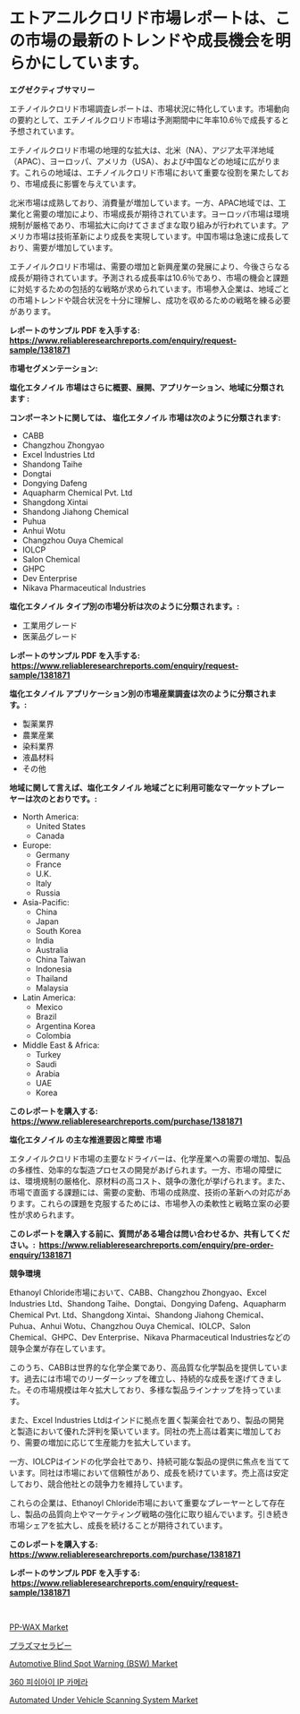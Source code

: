 <p><h1>エトアニルクロリド市場レポートは、この市場の最新のトレンドや成長機会を明らかにしています。</h1></p><p><strong>エグゼクティブサマリー</strong></p>
<p><p>エチノイルクロリド市場調査レポートは、市場状況に特化しています。市場動向の要約として、エチノイルクロリド市場は予測期間中に年率10.6％で成長すると予想されています。</p><p>エチノイルクロリド市場の地理的な拡大は、北米（NA）、アジア太平洋地域（APAC）、ヨーロッパ、アメリカ（USA）、および中国などの地域に広がります。これらの地域は、エチノイルクロリド市場において重要な役割を果たしており、市場成長に影響を与えています。</p><p>北米市場は成熟しており、消費量が増加しています。一方、APAC地域では、工業化と需要の増加により、市場成長が期待されています。ヨーロッパ市場は環境規制が厳格であり、市場拡大に向けてさまざまな取り組みが行われています。アメリカ市場は技術革新により成長を実現しています。中国市場は急速に成長しており、需要が増加しています。</p><p>エチノイルクロリド市場は、需要の増加と新興産業の発展により、今後さらなる成長が期待されています。予測される成長率は10.6％であり、市場の機会と課題に対処するための包括的な戦略が求められています。市場参入企業は、地域ごとの市場トレンドや競合状況を十分に理解し、成功を収めるための戦略を練る必要があります。</p></p>
<p><strong>レポートのサンプル PDF を入手する: <a href="https://www.reliableresearchreports.com/enquiry/request-sample/1381871">https://www.reliableresearchreports.com/enquiry/request-sample/1381871</a></strong></p>
<p><strong>市場セグメンテーション:</strong></p>
<p><strong> 塩化エタノイル 市場はさらに概要、展開、アプリケーション、地域に分類されます :</strong></p>
<p><strong>コンポーネントに関しては、 塩化エタノイル 市場は次のように分類されます: &nbsp;</strong></p>
<p><ul><li>CABB</li><li>Changzhou Zhongyao</li><li>Excel Industries Ltd</li><li>Shandong Taihe</li><li>Dongtai</li><li>Dongying Dafeng</li><li>Aquapharm Chemical Pvt. Ltd</li><li>Shangdong Xintai</li><li>Shandong Jiahong Chemical</li><li>Puhua</li><li>Anhui Wotu</li><li>Changzhou Ouya Chemical</li><li>IOLCP</li><li>Salon Chemical</li><li>GHPC</li><li>Dev Enterprise</li><li>Nikava Pharmaceutical Industries</li></ul></p>
<p><strong> 塩化エタノイル タイプ別の市場分析は次のように分類されます。:</strong></p>
<p><ul><li>工業用グレード</li><li>医薬品グレード</li></ul></p>
<p><strong>レポートのサンプル PDF を入手する: &nbsp;<a href="https://www.reliableresearchreports.com/enquiry/request-sample/1381871">https://www.reliableresearchreports.com/enquiry/request-sample/1381871</a></strong></p>
<p><strong> 塩化エタノイル アプリケーション別の市場産業調査は次のように分類されます。:</strong></p>
<p><ul><li>製薬業界</li><li>農業産業</li><li>染料業界</li><li>液晶材料</li><li>その他</li></ul></p>
<p><strong>地域に関して言えば、塩化エタノイル 地域ごとに利用可能なマーケットプレーヤーは次のとおりです。:</strong></p>
<p><ul>
    <li>
        North America:
        <ul>
            <li>United States</li>
            <li>Canada</li>
        </ul>
    </li>
    <li>
        Europe:
        <ul>
            <li>Germany</li>
            <li>France</li>
            <li>U.K.</li>
            <li>Italy</li>
            <li>Russia</li>
        </ul>
    </li>
    <li>
        Asia-Pacific:
        <ul>
            <li>China</li>
            <li>Japan</li>
            <li>South Korea</li>
            <li>India</li>
            <li>Australia</li>
            <li>China Taiwan</li>
            <li>Indonesia</li>
            <li>Thailand</li>
            <li>Malaysia</li>
        </ul>
    </li>
    <li>
        Latin America:
        <ul>
            <li>Mexico</li>
            <li>Brazil</li>
            <li>Argentina Korea</li>
            <li>Colombia</li>
        </ul>
    </li>
    <li>
        Middle East & Africa:
        <ul>
            <li>Turkey</li>
            <li>Saudi</li>
            <li>Arabia</li>
            <li>UAE</li>
            <li>Korea</li>
        </ul>
    </li>
    </ul></p>
<p><strong>このレポートを購入する: &nbsp;<a href="https://www.reliableresearchreports.com/purchase/1381871">https://www.reliableresearchreports.com/purchase/1381871</a></strong></p>
<p><strong>塩化エタノイル の主な推進要因と障壁 市場</strong></p>
<p><p>エタノイルクロリド市場の主要なドライバーは、化学産業への需要の増加、製品の多様性、効率的な製造プロセスの開発があげられます。一方、市場の障壁には、環境規制の厳格化、原材料の高コスト、競争の激化が挙げられます。また、市場で直面する課題には、需要の変動、市場の成熟度、技術の革新への対応があります。これらの課題を克服するためには、市場参入の柔軟性と戦略立案の必要性が求められます。</p></p>
<p><strong>このレポートを購入する前に、質問がある場合は問い合わせるか、共有してください。:&nbsp; <a href="https://www.reliableresearchreports.com/enquiry/pre-order-enquiry/1381871">https://www.reliableresearchreports.com/enquiry/pre-order-enquiry/1381871</a></strong></p>
<p><strong>競争環境</strong></p>
<p><p>Ethanoyl Chloride市場において、CABB、Changzhou Zhongyao、Excel Industries Ltd、Shandong Taihe、Dongtai、Dongying Dafeng、Aquapharm Chemical Pvt. Ltd、Shangdong Xintai、Shandong Jiahong Chemical、Puhua、Anhui Wotu、Changzhou Ouya Chemical、IOLCP、Salon Chemical、GHPC、Dev Enterprise、Nikava Pharmaceutical Industriesなどの競争企業が存在しています。</p><p>このうち、CABBは世界的な化学企業であり、高品質な化学製品を提供しています。過去には市場でのリーダーシップを確立し、持続的な成長を遂げてきました。その市場規模は年々拡大しており、多様な製品ラインナップを持っています。</p><p>また、Excel Industries Ltdはインドに拠点を置く製薬会社であり、製品の開発と製造において優れた評判を築いています。同社の売上高は着実に増加しており、需要の増加に応じて生産能力を拡大しています。</p><p>一方、IOLCPはインドの化学会社であり、持続可能な製品の提供に焦点を当てています。同社は市場において信頼性があり、成長を続けています。売上高は安定しており、競合他社との競争力を維持しています。</p><p>これらの企業は、Ethanoyl Chloride市場において重要なプレーヤーとして存在し、製品の品質向上やマーケティング戦略の強化に取り組んでいます。引き続き市場シェアを拡大し、成長を続けることが期待されています。</p></p>
<p><strong>このレポートを購入する: &nbsp; <a href="https://www.reliableresearchreports.com/purchase/1381871">https://www.reliableresearchreports.com/purchase/1381871</a></strong></p>
<p><strong>レポートのサンプル PDF を入手する: &nbsp;<a href="https://www.reliableresearchreports.com/enquiry/request-sample/1381871">https://www.reliableresearchreports.com/enquiry/request-sample/1381871</a></strong><strong></strong></p>
<p>&nbsp;</p>
<p><p><a href="https://github.com/julyju69/Market-Research-Report-List-2/blob/main/pp-wax-market.md">PP-WAX Market</a></p><p><a href="https://medium.com/@jacksonwiza1924/%E3%83%97%E3%83%A9%E3%82%BA%E3%83%9E%E7%99%82%E6%B3%95%E5%B8%82%E5%A0%B4%E3%81%AE%E5%88%86%E6%9E%90%E3%81%A82024%E5%B9%B4%E3%81%8B%E3%82%892031%E5%B9%B4%E3%81%BE%E3%81%A7%E3%81%AE%E8%A6%8F%E6%A8%A1%E4%BA%88%E6%B8%AC-bfc2b7f911f0">プラズマセラピー</a></p><p><a href="https://issuu.com/reportprime-2/docs/automotive-blind-spot-warning-bsw-market-size-2030">Automotive Blind Spot Warning (BSW) Market</a></p><p><a href="https://github.com/sougarounis/Market-Research-Report-List-2/blob/main/507351592.md">360 피쉬아이 IP 카메라</a></p><p><a href="https://spotless-saver-8fd.notion.site/Automated-Under-Vehicle-Scanning-System-Market-with-the-goal-of-estimating-the-market-size-and-futur-3998bebe46d140e7bedb893ebeb4685a">Automated Under Vehicle Scanning System Market</a></p></p>
